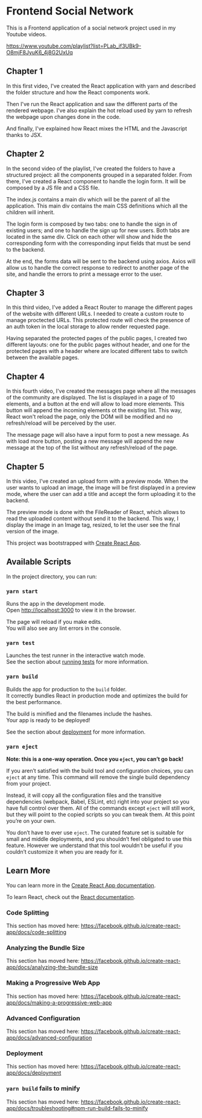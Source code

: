 # Frontend Social Network

This is a Frontend application of a social network project used in my Youtube
videos.

https://www.youtube.com/playlist?list=PLab_if3UBk9-O8mjF8JyuK6_4j8G2UxUq

## Chapter 1

In this first video, I've created the React application with yarn and described
the folder structure and how the React components work.

Then I've run the React application and saw the different parts of the rendered
webpage. I've also explain the hot reload used by yarn to refresh the webpage
upon changes done in the code.

And finally, I've explained how React mixes the HTML and the Javascript thanks
to JSX.


## Chapter 2

In the second video of the playlist, I've created the folders to have a structured
project: all the components grouped in a separated folder. From there, I've created
a React component to handle the login form. It will be composed by a JS file and a
CSS file.

The index.js contains a main div which will be the parent of all the application. This
main div contains the main CSS definitions which all the children will inherit.

The login form is composed by two tabs: one to handle the sign in of existing users;
and one to handle the sign up for new users. Both tabs are located in the same div.
Click on each other will show and hide the corresponding form with the corresponding
input fields that must be send to the backend.

At the end, the forms data will be sent to the backend using axios. Axios will allow
us to handle the correct response to redirect to another page of the site, and handle
the errors to print a message error to the user.


## Chapter 3

In this third video, I've added a React Router to manage the different pages of the website
with different URLs. I needed to create a custom route to manage proctected URLs. This protected
route will check the presence of an auth token in the local storage to allow render
requested page.

Having separated the protected pages of the public pages, I created two different layouts:
one for the public pages without header, and one for the protected pages with a header where
are located different tabs to switch between the available pages.


## Chapter 4

In this fourth video, I've created the messages page where all the messages of the community are
displayed. The list is displayed in a page of 10 elements, and a button at the end will allow
to load more elements. This button will append the incoming elements ot the existing list. This
way, React won't reload the page, only the DOM will be modified and no refresh/reload will be
perceived by the user.

The message page will also have a input form to post a new message. As with load more button,
posting a new message will append the new message at the top of the list without any refresh/reload
of the page.


## Chapter 5

In this video, I've created an upload form with a preview mode. When the user wants to upload
an image, the image will be first displayed in a preview mode, where the user can add a title
and accept the form uploading it to the backend.

The preview mode is done with the FileReader of React, which allows to read the uploaded content
without send it to the backend. This way, I display the image in an Image tag, resized, to
let the user see the final version of the image.



This project was bootstrapped with [Create React App](https://github.com/facebook/create-react-app).

## Available Scripts

In the project directory, you can run:

### `yarn start`

Runs the app in the development mode.<br />
Open [http://localhost:3000](http://localhost:3000) to view it in the browser.

The page will reload if you make edits.<br />
You will also see any lint errors in the console.

### `yarn test`

Launches the test runner in the interactive watch mode.<br />
See the section about [running tests](https://facebook.github.io/create-react-app/docs/running-tests) for more information.

### `yarn build`

Builds the app for production to the `build` folder.<br />
It correctly bundles React in production mode and optimizes the build for the best performance.

The build is minified and the filenames include the hashes.<br />
Your app is ready to be deployed!

See the section about [deployment](https://facebook.github.io/create-react-app/docs/deployment) for more information.

### `yarn eject`

**Note: this is a one-way operation. Once you `eject`, you can’t go back!**

If you aren’t satisfied with the build tool and configuration choices, you can `eject` at any time. This command will remove the single build dependency from your project.

Instead, it will copy all the configuration files and the transitive dependencies (webpack, Babel, ESLint, etc) right into your project so you have full control over them. All of the commands except `eject` will still work, but they will point to the copied scripts so you can tweak them. At this point you’re on your own.

You don’t have to ever use `eject`. The curated feature set is suitable for small and middle deployments, and you shouldn’t feel obligated to use this feature. However we understand that this tool wouldn’t be useful if you couldn’t customize it when you are ready for it.

## Learn More

You can learn more in the [Create React App documentation](https://facebook.github.io/create-react-app/docs/getting-started).

To learn React, check out the [React documentation](https://reactjs.org/).

### Code Splitting

This section has moved here: https://facebook.github.io/create-react-app/docs/code-splitting

### Analyzing the Bundle Size

This section has moved here: https://facebook.github.io/create-react-app/docs/analyzing-the-bundle-size

### Making a Progressive Web App

This section has moved here: https://facebook.github.io/create-react-app/docs/making-a-progressive-web-app

### Advanced Configuration

This section has moved here: https://facebook.github.io/create-react-app/docs/advanced-configuration

### Deployment

This section has moved here: https://facebook.github.io/create-react-app/docs/deployment

### `yarn build` fails to minify

This section has moved here: https://facebook.github.io/create-react-app/docs/troubleshooting#npm-run-build-fails-to-minify
